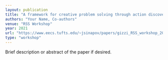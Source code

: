 ```yaml
---
layout: publication
title: "A framework for creative problem solving through action discovery"
authors: "Your Name, Co-authors"
venue: "RSS Workshop"
year: 2021
url: "https://www.eecs.tufts.edu/~jsinapov/papers/gizzi_RSS_workshop_2021.pdf"
type: "workshop"
---
```


Brief description or abstract of the paper if desired.
